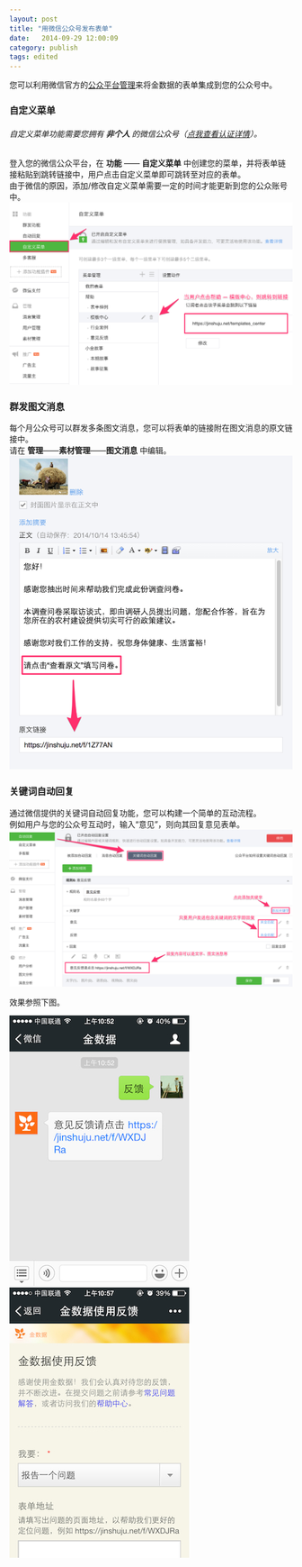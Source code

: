 ```yaml
---
layout: post
title: "用微信公众号发布表单"
date:   2014-09-29 12:00:09
category: publish
tags: edited
---
```


您可以利用微信官方的[公众平台管理](https://mp.weixin.qq.com/)来将金数据的表单集成到您的公众号中。

### 自定义菜单

###### 自定义菜单功能需要您拥有 **非个人** 的微信公众号（[点我查看认证详情](http://kf.qq.com/faq/120322fu63YV131224ymQRNB.html)）。

登入您的微信公众平台，在 **功能** —— **自定义菜单** 中创建您的菜单，并将表单链接粘贴到跳转链接中，用户点击自定义菜单即可跳转至对应的表单。  
由于微信的原因，添加/修改自定义菜单需要一定的时间才能更新到您的公众账号中。
	![](/images/weixin-mp-1.png)

### 群发图文消息

每个月公众号可以群发多条图文消息，您可以将表单的链接附在图文消息的原文链接中。  
请在 **管理**——**素材管理**——**图文消息** 中编辑。
	![](/images/weixin-mp-2.png)

### 关键词自动回复

通过微信提供的关键词自动回复功能，您可以构建一个简单的互动流程。  
例如用户与您的公众号互动时，输入“意见”，则向其回复意见表单。
	![](/images/weixin-mp-3.png)

效果参照下图。
	
![](/images/weixin-result.jpg) ![](/images/weixin-form.jpg)
